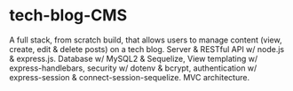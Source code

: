 # tech-blog-CMS
A full stack, from scratch build, that allows users to manage content (view, create, edit &amp; delete posts) on a tech blog. Server &amp; RESTful API w/ node.js &amp; express.js. Database w/ MySQL2 &amp; Sequelize, View templating w/ express-handlebars, security w/ dotenv &amp; bcrypt, authentication w/ express-session &amp; connect-session-sequelize. MVC architecture.  
